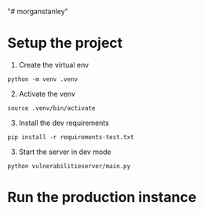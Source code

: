 "# morganstanley" 


# Setup the project 

1. Create the virtual env
```
python -m venv .venv
```

2. Activate the venv

```
source .venv/bin/activate
```

3. Install the dev requirements
```
pip install -r requirements-test.txt
```

3. Start the server in dev mode
```
python vulnerabilitieserver/main.py
```

# Run the production instance


